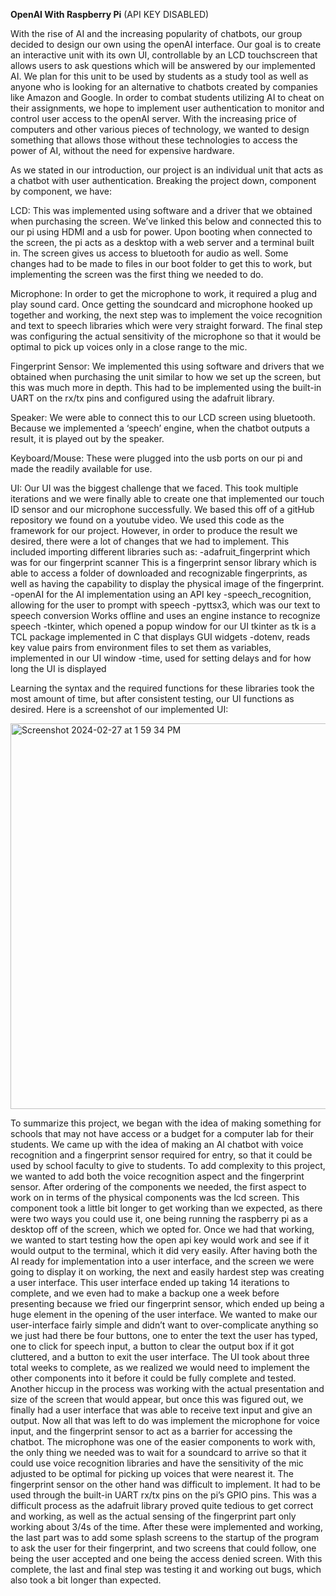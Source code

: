 ****OpenAI With Raspberry Pi**** (API KEY DISABLED)

With the rise of AI and the increasing popularity of chatbots, our group decided to design our own using the openAI interface. Our goal is to create an interactive unit with its own UI, controllable by an LCD touchscreen that allows users to ask questions which will be answered by our implemented AI. We plan for this unit to be used by students as a study tool as well as anyone who is looking for an alternative to chatbots created by companies like Amazon and Google. In order to combat students utilizing AI to cheat on their assignments, we hope to implement user authentication to monitor and control user access to the openAI server. With the increasing price of computers and other various pieces of technology, we wanted to design something that allows those without these technologies to access the power of AI, without the need for expensive hardware. 

As we stated in our introduction, our project is an individual unit that acts as a chatbot with user authentication. Breaking the project down, component by component, we have:

LCD: This was implemented using software and a driver that we obtained when purchasing the screen. We’ve linked this below and connected this to our pi using HDMI and a usb for power. Upon booting when connected to the screen, the pi acts as a desktop with a web server and a terminal built in. The screen gives us access to bluetooth for audio as well. Some changes had to be made to files in our boot folder to get this to work, but implementing the screen was the first thing we needed to do.

Microphone: In order to get the microphone to work, it required a plug and play sound card. Once getting the soundcard and microphone hooked up together and working, the next step was to implement the voice recognition and text to speech libraries which were very straight forward. The final step was configuring the actual sensitivity of the microphone so that it would be optimal to pick up voices only in a close range to the mic.

Fingerprint Sensor: We implemented this using software and drivers that we obtained when purchasing the unit similar to how we set up the screen, but this was much more in depth. This had to be implemented using the built-in UART on the rx/tx pins and configured using the adafruit library. 

Speaker: We were able to connect this to our LCD screen using bluetooth. Because we implemented a ‘speech’ engine, when the chatbot outputs a result, it is played out by the speaker.

Keyboard/Mouse: These were plugged into the usb ports on our pi and made the readily available for use. 

UI: Our UI was the biggest challenge that we faced. This took multiple iterations and we were finally able to create one that implemented our touch ID sensor and our microphone successfully. We based this off of a gitHub repository we found on a youtube video. We used this code as the framework for our project. However, in order to produce the result we desired, there were a lot of changes that we had to implement. This included importing different libraries such as:
-adafruit_fingerprint which was for our fingerprint scanner
 	This is a fingerprint sensor library which is able to access a folder of downloaded and recognizable fingerprints, as well as having the capability to display the physical image of the fingerprint.
-openAI for the AI implementation using an API key
-speech_recognition, allowing for the user to prompt with speech
-pyttsx3, which was our text to speech conversion
  Works offline and uses an engine instance to recognize speech
-tkinter, which opened a popup window for our UI
  tkinter as tk is a TCL package implemented in C that displays GUI widgets
-dotenv, reads key value pairs from environment files to set them as variables,     implemented in our UI window
-time, used for setting delays and for how long the UI is displayed

Learning the syntax and the required functions for these libraries took the most amount of time, but after consistent testing, our UI functions as desired. Here is a screenshot of our implemented UI:

<img width="617" alt="Screenshot 2024-02-27 at 1 59 34 PM" src="https://github.com/sgmalik/OpenAI-RaspberryPi/assets/112639907/7d3a38d5-3865-429a-a93c-318e394cc7a5">


To summarize this project, we began with the idea of making something for schools that may not have access or a budget for a computer lab for their students. We came up with the idea of making an AI chatbot with voice recognition and a fingerprint sensor required for entry, so that it could be used by school faculty to give to students. To add complexity to this project, we wanted to add both the voice recognition aspect and the fingerprint sensor. After ordering of the components we needed, the first aspect to work on in terms of the physical components was the lcd screen. This component took a little bit longer to get working than we expected, as there were two ways you could use it, one being running the raspberry pi as a desktop off of the screen, which we opted for. Once we had that working, we wanted to start testing how the open api key would work and see if it would output to the terminal, which it did very easily. After having both the AI ready for implementation into a user interface, and the screen we were going to display it on working, the next and easily hardest step was creating a user interface. This user interface ended up taking 14 iterations to complete, and we even had to make a backup one a week before presenting because we fried our fingerprint sensor, which ended up being a huge element in the opening of the user interface. We wanted to make our user-interface fairly simple and didn’t want to over-complicate anything so we just had there be four buttons, one to enter the text the user has typed, one to click for speech input, a button to clear the output box if it got cluttered, and a button to exit the user interface. The UI took about three total weeks to complete, as we realized we would need to implement the other components into it before it could be fully complete and tested. Another hiccup in the process was working with the actual presentation and size of the screen that would appear, but once this was figured out, we finally had a user interface that was able to receive text input and give an output. Now all that was left to do was implement the microphone for voice input, and the fingerprint sensor to act as a barrier for accessing the chatbot. The microphone was one of the easier components to work with, the only thing we needed was to wait for a soundcard to arrive so that it could use voice recognition libraries and have the sensitivity of the mic adjusted to be optimal for picking up voices that were nearest it. The fingerprint sensor on the other hand was difficult to implement. It had to be used through the built-in UART rx/tx pins on the pi’s GPIO pins. This was a difficult process as the adafruit library proved quite tedious to get correct and working, as well as the actual sensing of the fingerprint part only working about 3/4s of the time. After these were implemented and working, the last part was to add some splash screens to the startup of the program to ask the user for their fingerprint, and two screens that could follow, one being the user accepted and one being the access denied screen. With this complete, the last and final step was testing it and working out bugs, which also took a bit longer than expected. 
